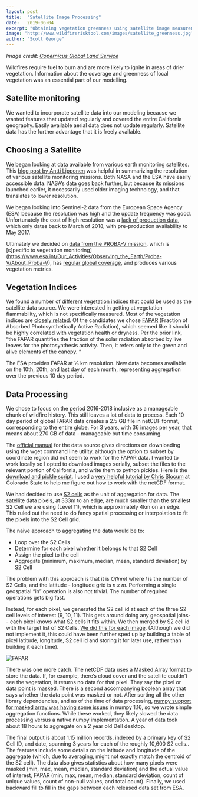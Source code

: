 ```yaml
---
layout: post
title:  "Satellite Image Processing"
date:   2019-06-04
excerpt: "Obtaining vegetation greenness using satellite image measurements of the Fraction of Absorbed Photosynthetically Active Radiation."
image: "http://www.wildfirerisktool.com/images/satellite_greenness.jpg"
author: "Scott George"
---
```


_Image credit: [Copernicus Global Land Service](https://land.copernicus.eu/global/products/fapar)_

Wildfires require fuel to burn and are more likely to ignite in areas of drier vegetation. Information about the coverage and greenness of local vegetation was an essential part of our modelling. 

## Satellite monitoring

We wanted to incorporate satellite data into our modeling because we wanted features that updated regularly and covered the entire California geography.  Easily available aerial data does not update regularly.  Satellite data has the further advantage that it is freely available.

## Choosing a Satellite

We began looking at data available from various earth monitoring satellites.  This [blog post by Antti Lipponen](https://medium.com/@anttilip/comparison-of-spatial-resolutions-in-satellite-images-3185963a2e96) was helpful in summarizing the resolution of various satellite monitoring missions. Both NASA and the ESA have easily accessible data. NASA’s data goes back further, but because its missions launched earlier, it necessarily used older imaging technology, and that translates to lower resolution.

We began looking into Sentinel-2 data from the European Space Agency (ESA) because the resolution was high and the update frequency was good.  Unfortunately the cost of high resolution was a [lack of production data](https://forum.step.esa.int/t/processing-level-2a-vs-2ap/12699%20https://sentinels.copernicus.eu/web/sentinel/news/-/article/upcoming-sentinel-2-level-2a-product-evolution), which only dates back to March of 2018, with pre-production availability to May 2017.

Ultimately we decided on [data from the PROBA-V mission](https://land.copernicus.vgt.vito.be/PDF/portal/Application.html#Home), which is [s]pecific to vegetation monitoring](https://www.esa.int/Our_Activities/Observing_the_Earth/Proba-V/About_Proba-V), has [regular global coverage](https://esamultimedia.esa.int/multimedia/publications/BR-310/offline/download.pdf), and produces various vegetation metrics.

## Vegetation Indices

We found a number of [different vegetation indices](https://land.copernicus.eu/global/products/) that could be used as the satellite data source.  We were interested in getting at vegetation flammability, which is not specifically  measured.   Most of the vegetation indices are [closely related](https://land.copernicus.eu/global/products/ndvi).  Of the candidates we chose [FAPAR](https://land.copernicus.eu/global/products/fapar) (Fraction of Absorbed Photosynthetically Active Radiation), which seemed like it should be highly correlated with vegetation health or dryness.  Per the prior link, “the FAPAR quantifies the fraction of the solar radiation absorbed by live leaves for the photosynthesis activity. Then, it refers only to the green and alive elements of the canopy. “

The ESA provides FAPAR at ⅓ km resolution.  New data becomes available on the 10th, 20th, and last day of each month, representing aggregation over the previous 10 day period.

## Data Processing

We chose to focus on the period 2016-2018 inclusive as a manageable chunk of wildfire history.  This still leaves a lot of data to process.  Each 10 day period of global FAPAR data creates a 2.5 GB file in netCDF format, corresponding to the entire globe.  For 3 years, with 36 images per year,  that means about 270 GB of data - manageable but time consuming.

The [official manual](https://land.copernicus.vgt.vito.be/PDF//image/Data_pool_manual.pdf) for the data source gives directions on downloading using the wget command line utility, although the option to subset by coordinate region did not seem to work for the FAPAR data.  I wanted to work locally so I opted to download images serially, subset the files to the relevant portion of California, and write them to python pickles.  Here is the [download and pickle script](https://github.com/jayzuniga/w210_Wildfire/blob/master/sat_process/download_sat.sh~).  I used a [very helpful tutorial by Chris Slocum](http://schubert.atmos.colostate.edu/~cslocum/netcdf_example.html) at Colorado State to help me figure out how to work with the netCDF format.

We had decided to use [S2 cells](http://www.wildfirerisktool.com/blog/s2_cell/) as the unit of aggregation for data.  The satellite data pixels, at 333m to an edge, are much smaller than the smallest S2 Cell we are using (Level 11), which is approximately 4km on an edge.  This ruled out the need to do fancy spatial processing or interpolation to fit the pixels into the S2 Cell grid.

The naive approach to aggregating the data would be to:
* Loop over the S2 Cells
* Determine for each pixel whether it belongs to that S2 Cell
* Assign the pixel to the cell
* Aggregate (minimum, maximum, median, mean, standard deviation) by S2 Cell

The problem with this approach is that it is _O(lnm)_ where _l_ is the number of S2 Cells, and the latitude - longitude grid is _n x m_.  Performing a single geospatial “in” operation is also not trivial.  The number of required operations gets big fast.

Instead, for each pixel, we generated the S2 cell id at each of the three S2 cell levels of interest (9, 10, 11).  This gets around doing any geospatial joins-- each pixel knows what S2 cells it fits within.  We then merged by S2 cell id with the target list of S2 Cells.  [We did this for each image](https://github.com/jayzuniga/w210_Wildfire/blob/master/sat_process/sat2_S2.py).  (Although we did not implement it, this could have been further sped up by building a table of pixel latitude, longitude, S2 cell id and storing it for later use, rather than building it each time).

![FAPAR](http://www.wildfirerisktool.com/images/FAPAR.jpg)

There was one more catch.  The netCDF data uses a Masked Array format to store the data.  If, for example, there’s cloud cover and the satellite couldn’t see the vegetation, it returns no data for that pixel.  They say the pixel or data point is masked. There is a second accompanying boolean array that says whether the data point was masked or not.  After sorting all the other library dependencies, and as of the time of data processing, [numpy support for masked array was having some issues](https://github.com/numpy/numpy/issues/7330) in numpy 1.16, so we wrote simple aggregation functions.  While these worked, they likely slowed the data processing versus a native numpy implementation.  A year of data took about 18 hours to aggregate on a 2 year old Dell desktop.

The final output is about 1.15 million records, indexed by a primary key of S2 Cell ID, and date, spanning 3 years for each of the roughly 10,600 S2 cells..  The features include some details on the latitude and longitude of the aggregate (which, due to averaging, might not exactly match the centroid of the S2 cell).  The data also gives statistics about how many pixels were masked (min, max, mean, median, standard deviation) and the actual value of interest, FAPAR (min, max, mean, median, standard deviation, count of unique values, count of non-null values, and total count).  Finally, we used backward fill to fill in the gaps between each released data set from ESA.


